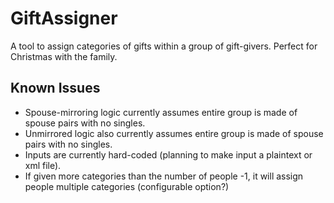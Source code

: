 # GiftAssigner
A tool to assign categories of gifts within a group of gift-givers. Perfect for Christmas with the family.

## Known Issues
* Spouse-mirroring logic currently assumes entire group is made of spouse pairs with no singles.
* Unmirrored logic also currently assumes entire group is made of spouse pairs with no singles.
* Inputs are currently hard-coded (planning to make input a plaintext or xml file).
* If given more categories than the number of people -1, it will assign people multiple categories (configurable option?)

